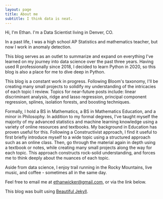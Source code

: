 ```yaml
---
layout: page
title: About me
subtitle: I think data is neat.
---
```


Hi, I'm Ethan.  I'm a Data Scientist living in Denver, CO.

In a past life, I was a high school AP Statistics and mathematics teacher, but now I work in anomaly detection.  

This blog serves as an outlet to summarize and expand on everything I've learned on my journey into data science over the past three years.  Having used R professionally since 2018, I decided to learn Python in 2020, so this blog is also a place for me to dive deep in Python.

This blog is a constant work in progress.  Following Bloom's taxonomy, I'll be creating many small projects to solidify my understanding of the intricacies of each topic I review.  Topics for near-future posts include: linear discriminant analysis, ridge and lasso regression, principal component regression, splines, isolation forests, and boosting techniques.  

Formally, I hold a BS in Mathematics, a BS in Mathematics Education, and a minor in Philosophy.  In addition to my formal degrees, I've taught myself the majority of my advanced statistics and machine learning knowledge using a variety of online resources and textbooks.  My background in Education has proven useful for this.  Following a Constructivist approach, I find it useful to first briefly introduce myself to a wide topic using a structured approach such as an online class.  Then, go through the material again in depth using a textbook or notes, while creating many small projects along the way for each topic.  This approach constructs rock-solid understanding, and forces me to think deeply about the nuances of each topic.

Aside from data science, I enjoy trail running in the Rocky Mountains, live music, and coffee - sometimes all in the same day.

Feel free to email me at ethanwicker@gmail.com, or via the link below.

This blog was built using [Beautiful Jekyll](https://beautifuljekyll.com/).
